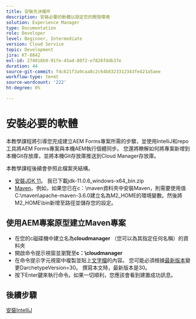```yaml
---
title: 安裝先決條件
description: 安裝必要的軟體以設定您的開發環境
solution: Experience Manager
type: Documentation
role: Developer
level: Beginner, Intermediate
version: Cloud Service
topic: Development
jira: KT-8842
exl-id: 274018b9-91fe-45ad-80f2-e7826fddb37e
duration: 44
source-git-commit: f4c621f3a9caa8c2c64b8323312343fe421a5aee
workflow-type: tm+mt
source-wordcount: '222'
ht-degree: 0%

---
```


# 安裝必要的軟體

本教學課程將引導您完成建立AEM Forms專案所需的步驟，並使用IntelliJ和repo工具將AEM Forms專案與本機AEM執行個體同步。 您還將瞭解如何將專案新增到本機Git存放庫，並將本機Git存放庫推送到Cloud Manager存放庫。





本教學課程後續會參照此檔案夾結構。

* [安裝JDK 11](https://www.oracle.com/java/technologies/downloads/#java11-windows)。 我已下載jdk-11.0.6_windows-x64_bin.zip
* [Maven](https://maven.apache.org/guides/getting-started/windows-prerequisites.html)。例如，如果您已在c：\maven資料夾中安裝Maven，則需要使用值C:\maven\apache-maven-3.6.0建立名為M2_HOME的環境變數。然後將M2_HOME\bin新增至路徑並儲存您的設定。

## 使用AEM專案原型建立Maven專案

* 在您的c磁碟機中建立名為&#x200B;**cloudmanager** （您可以為其指定任何名稱）的資料夾
* 開啟命令提示視窗並瀏覽至&#x200B;**c：\cloudmanager**
* 在命令提示字元視窗中複製並貼上[文字檔](assets/creating-maven-project.txt)的內容。 您可能必須根據[最新版本](https://github.com/adobe/aem-project-archetype/releases)變更DarchetypeVersion=30。 撰寫本文時，最新版本是30。
* 按下Enter鍵來執行命令。如果一切順利，您應該會看到建置成功訊息。

## 後續步驟

[安裝IntelliJ](./intellij-set-up.md)